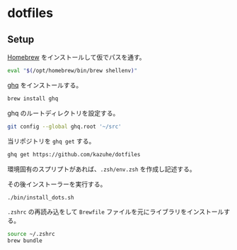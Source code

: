 # dotfiles

## Setup

[Homebrew](https://brew.sh/) をインストールして仮でパスを通す。

```sh
eval "$(/opt/homebrew/bin/brew shellenv)"
```

[ghq](https://github.com/x-motemen/ghq) をインストールする。

```sh
brew install ghq
```

ghq のルートディレクトリを設定する。

```sh
git config --global ghq.root '~/src'
```

当リポジトリを `ghq get` する。

```sh
ghq get https://github.com/kazuhe/dotfiles
```

環境固有のスプリプトがあれば、`.zsh/env.zsh` を作成し記述する。

その後インストーラーを実行する。

```sh
./bin/install_dots.sh
```

`.zshrc` の再読み込をして `Brewfile` ファイルを元にライブラリをインストールする。

```sh
source ~/.zshrc
brew bundle
```
